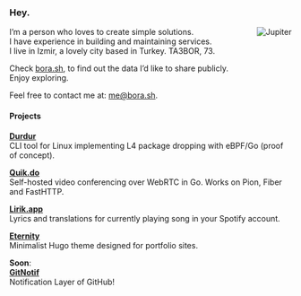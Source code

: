 ### Hey.

<img align="right" src="https://user-images.githubusercontent.com/20258973/194757018-94c5f2b3-5e61-46e7-a4ef-69cfacdd9244.gif" alt="Jupiter">

I’m a person who loves to create simple solutions.  
I have experience in building and maintaining services.  
I live in Izmir, a lovely city based in Turkey. TA3BOR, 73.

Check [bora.sh](https://bora.sh), to find out the data I’d like to share publicly.  
Enjoy exploring.

Feel free to contact me at: [me@bora.sh](mailto:me@bora.sh).  

#### Projects

[**Durdur**](https://github.com/boratanrikulu/durdur)  
CLI tool for Linux implementing L4 package dropping with eBPF/Go (proof of concept).

[**Quik.do**](https://github.com/boratanrikulu/quik.do)  
Self-hosted video conferencing over WebRTC in Go. Works on Pion, Fiber and FastHTTP.

[**Lirik.app**](https://github.com/boratanrikulu/lirik.app)  
Lyrics and translations for currently playing song in your Spotify account.

[**Eternity**](https://github.com/boratanrikulu/eternity)  
Minimalist Hugo theme designed for portfolio sites. 

**Soon**:  
[**GitNotif**](https://gitnotif.com)  
Notification Layer of GitHub!     
